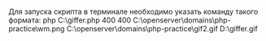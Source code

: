 Для запуска скрипта в терминале необходимо указать команду такого формата:
php C:\giffer.php 400 400 C:\openserver\domains\php-practice\wm.png C:\openserver\domains\php-practice\gif2.gif D:\giffer.gif